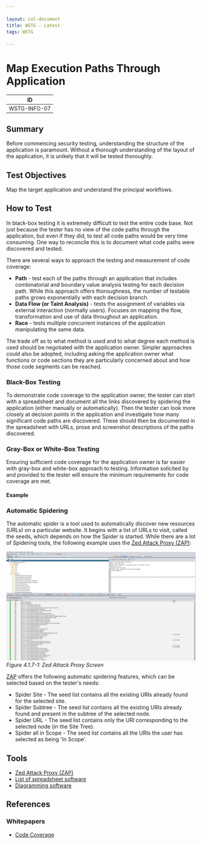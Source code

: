 ```yaml
---

layout: col-document
title: WSTG - Latest
tags: WSTG

---
```

# Map Execution Paths Through Application

|ID           |
|-------------|
|WSTG-INFO-07|

## Summary

Before commencing security testing, understanding the structure of the application is paramount. Without a thorough understanding of the layout of the application, it is unlkely that it will be tested thoroughly.

## Test Objectives

Map the target application and understand the principal workflows.

## How to Test

In black-box testing it is extremely difficult to test the entire code base. Not just because the tester has no view of the code paths through the application, but even if they did, to test all code paths would be very time consuming. One way to reconcile this is to document what code paths were discovered and tested.

There are several ways to approach the testing and measurement of code coverage:

- **Path** - test each of the paths through an application that includes combinatorial and boundary value analysis testing for each decision path. While this approach offers thoroughness, the number of testable paths grows exponentially with each decision branch.
- **Data Flow (or Taint Analysis)** - tests the assignment of variables via external interaction (normally users). Focuses on mapping the flow, transformation and use of data throughout an application.
- **Race** - tests multiple concurrent instances of the application manipulating the same data.

The trade off as to what method is used and to what degree each method is used should be negotiated with the application owner. Simpler approaches could also be adopted, including asking the application owner what functions or code sections they are particularly concerned about and how those code segments can be reached.

### Black-Box Testing

To demonstrate code coverage to the application owner, the tester can start with a spreadsheet and document all the links discovered by spidering the application (either manually or automatically). Then the tester can look more closely at decision points in the application and investigate how many significant code paths are discovered. These should then be documented in the spreadsheet with URLs, prose and screenshot descriptions of the paths discovered.

### Gray-Box or White-Box Testing

Ensuring sufficient code coverage for the application owner is far easier with gray-box and white-box approach to testing. Information solicited by and provided to the tester will ensure the minimum requirements for code coverage are met.

#### Example

### Automatic Spidering

The automatic spider is a tool used to automatically discover new resources (URLs) on a particular website. It begins with a list of URLs to visit, called the seeds, which depends on how the Spider is started. While there are a lot of Spidering tools, the following example uses the [Zed Attack Proxy (ZAP)](https://github.com/zaproxy/zaproxy):

![Zed Attack Proxy Screen](images/OWASPZAPSP.png)\
*Figure 4.1.7-1: Zed Attack Proxy Screen*

[ZAP](https://github.com/zaproxy/zaproxy) offers the following automatic spidering features, which can be selected based on the tester's needs:

- Spider Site - The seed list contains all the existing URIs already found for the selected site.
- Spider Subtree - The seed list contains all the existing URIs already found and present in the subtree of the selected node.
- Spider URL - The seed list contains only the URI corresponding to the selected node (in the Site Tree).
- Spider all in Scope - The seed list contains all the URIs the user has selected as being 'In Scope'.

## Tools

- [Zed Attack Proxy (ZAP)](https://github.com/zaproxy/zaproxy)
- [List of spreadsheet software](https://en.wikipedia.org/wiki/List_of_spreadsheet_software)
- [Diagramming software](https://en.wikipedia.org/wiki/List_of_concept-_and_mind-mapping_software)

## References

### Whitepapers

- [Code Coverage](https://en.wikipedia.org/wiki/Code_coverage)

